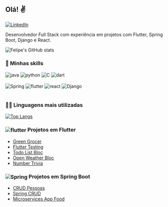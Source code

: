 ## Olá! ✌

[![LinkedIn](https://img.shields.io/badge/LinkedIn-0077B5?style=for-the-badge&logo=linkedin&logoColor=white)](https://www.linkedin.com/in/felipe-hiroshi-5b0596209/)

Desenvolvedor Full Stack com experiência em projetos com Flutter, Spring Boot, Django e React.


![Felipe's GitHub stats](https://github-readme-stats.vercel.app/api?username=FelipeHiroshi13&show_icons=true&theme=dracula)

### 🚀 Minhas skills

<div style="display: inline_block">
  <img align="center" alt="java" src="https://img.shields.io/badge/Java-ED8B00?style=for-the-badge&logo=java&logoColor=white" />
  <img align="center" alt="python" src="https://img.shields.io/badge/Python-3776AB?style=for-the-badge&logo=python&logoColor=white" />
  <img align="center" alt="C" src="https://img.shields.io/badge/C-00599C?style=for-the-badge&logo=c&logoColor=white" />
  <img align="center" alt="dart" src="https://img.shields.io/badge/Dart-0175C2?style=for-the-badge&logo=dart&logoColor=white" />
</div><br/>
<div style="display: inline_block">
  <img align="center" alt="Spring" src="https://img.shields.io/badge/Spring-6DB33F?style=for-the-badge&logo=spring&logoColor=white" />
  <img align="center" alt="flutter" src="https://img.shields.io/badge/Flutter-02569B?style=for-the-badge&logo=flutter&logoColor=white" />
  <img align="center" alt="react" src="https://img.shields.io/badge/React-20232A?style=for-the-badge&logo=react&logoColor=61DAFB" />
  <img align="center" alt="Django" src="https://img.shields.io/badge/Django-092E20?style=for-the-badge&logo=django&logoColor=white" />
</div><br/>

### 👩‍💻 Linguagens mais utilizadas

[![Top Langs](https://github-readme-stats.vercel.app/api/top-langs/?username=FelipeHiroshi13&layout=compact)](https://github.com/FelipeHiroshi13/FelipeHiroshi13)



### <img align="center" alt="flutter" src="https://img.shields.io/badge/Flutter-02569B?style=for-the-badge&logo=flutter&logoColor=white" />  Projetos em Flutter  



- [Green Grocer](https://github.com/FelipeHiroshi13/green_grocer)
- [Flutter Testing](https://github.com/FelipeHiroshi13/Flutter_Testing)
- [Todo List Bloc](https://github.com/FelipeHiroshi13/todo_list_bloc)
- [Open Weather Bloc](https://github.com/FelipeHiroshi13/Open_weather_bloc_listener)
- [Number Trivia](https://github.com/FelipeHiroshi13/Number_trivia)




### <img align="center" alt="Spring" src="https://img.shields.io/badge/Spring-6DB33F?style=for-the-badge&logo=spring&logoColor=white" />  Projetos em Spring Boot



- [CRUD Pessoas](https://github.com/FelipeHiroshi13/CRUD_pessoas)
- [Spring CRUD](https://github.com/FelipeHiroshi13/spring_crud)
- [Microservices App Food](https://github.com/FelipeHiroshi13/microservices_app_food)
